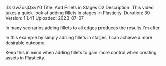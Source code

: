 ID: GwZosjQxvY0
Title: Add Fillets in Stages 02
Description: This video takes a quick look at adding fillets in stages in Plasticity.
Duration: 30
Version: 1.1.41
Uploaded: 2023-07-07

In many scenarios adding fillets to all edges produces the results I'm after.

In this example by simply adding fillets in stages, I can achieve a more desirable outcome.

Keep this in mind when adding fillets to gain more control when creating assets in Plasticity.
